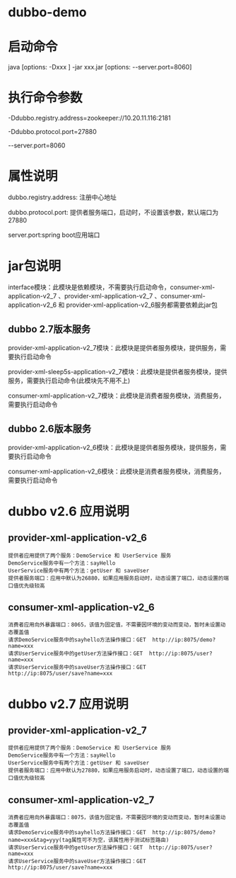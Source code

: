 # dubbo-demo

# 启动命令
java [options: -Dxxx ] -jar xxx.jar [options: --server.port=8060]

# 执行命令参数

-Ddubbo.registry.address=zookeeper://10.20.11.116:2181 

-Ddubbo.protocol.port=27880

--server.port=8060

# 属性说明

dubbo.registry.address: 注册中心地址

dubbo.protocol.port: 提供者服务端口，启动时，不设置该参数，默认端口为27880

server.port:spring boot应用端口

# jar包说明
interface模块：此模块是依赖模块，不需要执行启动命令，consumer-xml-application-v2_7 、provider-xml-application-v2_7 、consumer-xml-application-v2_6 和 provider-xml-application-v2_6服务都需要依赖此jar包

## dubbo 2.7版本服务
provider-xml-application-v2_7模块：此模块是提供者服务模块，提供服务，需要执行启动命令

provider-xml-sleep5s-application-v2_7模块：此模块是提供者服务模块，提供服务，需要执行启动命令(此模块先不用不上)

consumer-xml-application-v2_7模块：此模块是消费者服务模块，消费服务，需要执行启动命令

## dubbo 2.6版本服务
provider-xml-application-v2_6模块：此模块是提供者服务模块，提供服务，需要执行启动命令

consumer-xml-application-v2_6模块：此模块是消费者服务模块，消费服务，需要执行启动命令

# dubbo v2.6 应用说明
## provider-xml-application-v2_6
    提供者应用提供了两个服务：DemoService 和 UserService 服务
    DemoService服务中有一个方法：sayHello
    UserService服务中有两个方法：getUser 和 saveUser
    提供者服务端口：应用中默认为26880，如果应用服务启动时，动态设置了端口，动态设置的端口值优先级较高

## consumer-xml-application-v2_6
    消费者应用向外暴露端口：8065，该值为固定值，不需要因环境的变动而变动，暂时未设置动态覆盖值
    请求DemoService服务中的sayhello方法操作接口：GET  http://ip:8075/demo?name=xxx  
    请求UserService服务中的getUser方法操作接口：GET  http://ip:8075/user?name=xxx   
    请求UserService服务中的saveUser方法操作接口：GET  http://ip:8075/user/save?name=xxx   
    
# dubbo v2.7 应用说明
## provider-xml-application-v2_7
    提供者应用提供了两个服务：DemoService 和 UserService 服务
    DemoService服务中有一个方法：sayHello
    UserService服务中有两个方法：getUser 和 saveUser
    提供者服务端口：应用中默认为27880，如果应用服务启动时，动态设置了端口，动态设置的端口值优先级较高

## consumer-xml-application-v2_7
    消费者应用向外暴露端口：8075，该值为固定值，不需要因环境的变动而变动，暂时未设置动态覆盖值
    请求DemoService服务中的sayhello方法操作接口：GET  http://ip:8075/demo?name=xxx&tag=yyy(tag属性可不为空，该属性用于测试标签路由)
    请求UserService服务中的getUser方法操作接口：GET  http://ip:8075/user?name=xxx   
    请求UserService服务中的saveUser方法操作接口：GET  http://ip:8075/user/save?name=xxx   
